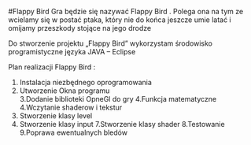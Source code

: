 #Flappy Bird 
Gra będzie się nazywać Flappy Bird . Polega ona  na  tym ze wcielamy się w postać ptaka, który nie do końca jeszcze umie latać i omijamy przeszkody stojące na jego  drodze

Do stworzenie projektu „Flappy Bird” wykorzystam środowisko programistyczne języka JAVA – Eclipse

Plan realizacji  Flappy Bird :                                                                                                  
  1. Instalacja niezbędnego oprogramowania                                                                                      
  2. Utworzenie Okna programu                                                                                                   
  3.Dodanie biblioteki OpneGl do gry
  4.Funkcja matematyczne
  4.Wczytanie shaderow i tekstur
  5. Stworzenie klasy level
  6. Stworzenie klasy input
  7.Stworzenie klasy shader
  8.Testowanie
  9.Poprawa ewentualnych bledów
